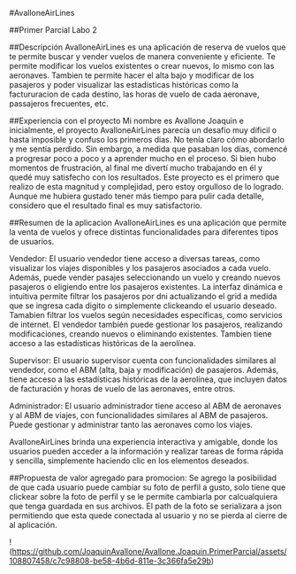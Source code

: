 #AvalloneAirLines

##Primer Parcial Labo 2

##Descripción
AvalloneAirLines es una aplicación de reserva de vuelos que te permite buscar y vender vuelos de manera conveniente y eficiente. Te permite modificar los vuelos existentes o crear nuevos, lo mismo con las aeronaves.
Tambien te permite hacer el alta bajo y modificar de los pasajeros y poder visualizar las estadisticas históricas como la factururacion de cada destino, las horas de vuelo de cada aeronave, passajeros frecuentes, etc.

##Experiencia con el proyecto
Mi nombre es Avallone Joaquin e inicialmente, el proyecto AvalloneAirLines parecía un desafío muy dificil o hasta imposible y confuso los primeros dias. No tenía claro cómo abordarlo y me sentía perdido.
Sin embargo, a medida que pasaban los días, comencé a progresar poco a poco y a aprender mucho en el proceso. Si bien hubo momentos de frustración, al final me divertí mucho trabajando en él y quedé muy
satisfecho con los resultados. Este proyecto es el primero que realizo de esta magnitud y complejidad, pero estoy orgulloso de lo logrado. Aunque me hubiera gustado tener más tiempo para pulir cada detalle, 
considero que el resultado final es muy satisfactorio.

##Resumen de la aplicacion
AvalloneAirLines es una aplicación que permite la venta de vuelos y ofrece distintas funcionalidades para diferentes tipos de usuarios.

Vendedor: El usuario vendedor tiene acceso a diversas tareas, como visualizar los viajes disponibles y los pasajeros asociados a cada vuelo. Además, puede vender pasajes seleccionando un vuelo y creando nuevos pasajeros
o eligiendo entre los pasajeros existentes. La interfaz dinámica e intuitiva permite filtrar los pasajeros por dni actualizando el grid a medida que se ingresa cada digito o simplemente clickeando el usuario deseado. Tamabien
filtrar los vuelos según necesidades específicas, como servicios de internet. El vendedor también puede gestionar los pasajeros, realizando modificaciones, creando nuevos o eliminando existentes.
Tambien tiene acceso a las estadísticas históricas de la aerolínea.

Supervisor: El usuario supervisor cuenta con funcionalidades similares al vendedor, como el ABM (alta, baja y modificación) de pasajeros. Además, tiene acceso a las estadísticas históricas de la aerolínea, que incluyen 
datos de facturación y horas de vuelo de las aeronaves, entre otros.

Administrador: El usuario administrador tiene acceso al ABM de aeronaves y al ABM de viajes, con funcionalidades similares al ABM de pasajeros. Puede gestionar y administrar tanto las aeronaves como los viajes.

AvalloneAirLines brinda una experiencia interactiva y amigable, donde los usuarios pueden acceder a la información y realizar tareas de forma rápida y sencilla, simplemente haciendo clic en los elementos deseados.

##Propuesta de valor agregado para promocion:
Se agrego la posibilidad de que cada usuario puede cambiar su foto de perfil a gusto, solo tiene que clickear sobre la foto de perfil y se le permite cambiarla por calcualquiera que tenga guardada en sus archivos.
El path de la foto se serializara a json permitiendo que esta quede conectada al usuario y no se pierda al cierre de al aplicación.

!(https://github.com/JoaquinAvallone/Avallone.Joaquin.PrimerParcial/assets/108807458/c7c98808-be58-4b6d-811e-3c366fa5e29b)

